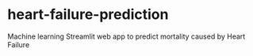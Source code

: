 # heart-failure-prediction
Machine learning Streamlit web app to predict mortality caused by Heart Failure
